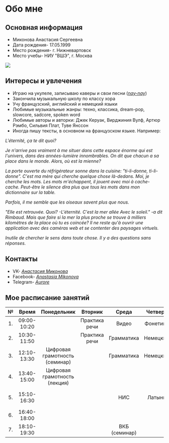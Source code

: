 # Обо мне
## Основная информация
* Миконова Анастасия Сергеевна
* Дата рождения- 17.05.1999
* Место рождения- г. Нижневартовск
* Место учебы- НИУ "ВШЭ", г. Москва

![](https://pp.userapi.com/c834103/v834103456/8fa76/yZdZZD1i5Zw.jpg)

## Интересы и увлечения
* Играю на укулеле, записываю каверы и свои песни ([*nay-nay*](https://m.vk.com/naynayclub "группа с моим творчеством"))
* Закончила музыкальную школу по классу хора
* Учу французский, английский и немецкий языки
* Любимые музыкальные жанры: техно, классика, dream-pop, slowcore, sadcore, spoken word
* Любимые авторы и авторки: Джек Керуак, Вирджиния Вулф, Артюр Рэмбо, Сильвия Плат, Туве Янссон
* Иногда пишу тексты, в основном на французском языке. Например:

_L'éternité, ça te dit quoi?_

_Je n'arrive pas vraiment à me situer dans cette espace énorme qui est l'univers, dans des années-lumière innombrables.
On dit que chacun a sa place dans le monde. Alors, où est la mienne?_

_La porte ouverte du réfrigérateur sonne dans la cuisine: "ti-li-donne, ti-li-donne". C'est ma mère qui cherche quelque chose là-dedans. Moi, je cherche les mots._
_Les mots m'échappent, il jouent avec moi à cache-cache. Peut-être le silence dira plus que tous les mots dans mon dictionnaire sur la table._

_Parfois, il me semble que les oiseaux savent plus que nous._

 _"Elle est retrouvée.
Quoi? -L'éternité. 
C'est la mer allée 
Avec le soleil."_ 
                          _-a dit Rimbaud._
_Mais que faire si la mer la plus proche se trouve à milliers kilomètres de la place où tu es coincée? Il ne reste qu'à ouvrir une application avec des caméras web et se contenter des paysages virtuels._

_Inutile de chercher le sens dans toute chose. Il y a des questions sans réponses._

## Контакты
* VK- [*Анастасия Миконова*](https://m.vk.com/pthtt)
* Facebook- [*Anastasia Mikonova*](https://www.facebook.com/a.mikonova)
* Telegram- [*Aurore*](https://t.me/auroredubois)
## Мое расписание занятий
**№**|**Время**|**Понедельник**|**Вторник**|**Среда**|**Четверг**|**Пятница**
:---:|:---:|:---:|:---:|:---:|:---:|:---:
1.|09:00-10:20||Практика речи|Видео|Фонетика|Практика речи
2.|10:30-11:50||Практика речи|Грамматика|Немецкий|Немецкий
3.|12:10-13:30|Цифровая грамотность (семинар)||Грамматика|Немецкий|
4.|13:40-15:00|Цифровая грамотность (лекция)||||
5.|15:10-16:30|||НИС|Латынь|Немецкий (help room)
6.|16:40-18:00|||||ВКБ (лекция)
7.|18:10-19:30|||ВКБ (семинар)||
